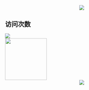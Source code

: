<h1 align="center"> <a href="https://sunguoqi.com/"> <img src="https://readme-typing-svg.herokuapp.com/?lines=我是徐世豪，一个要成为强者的男人。"&center=true&size=27"> </a> </h1>

## 访问次数
<div align="left">
<img src="https://profile-counter.glitch.me/mrginpadd/count.svg">
</div>

<div align="left"> <img height="137px" src="https://github-readme-stats.vercel.app/api?username=mrginpadd&hide_title=true&hide_border=true&show_icons=trueline_height=21&text_color=000&icon_color=000&bg_color=0,ea6161,ffc64d,fffc4d,52fa5a&theme=graywhite" /> </div>

<div align="center"> <img src="https://github-readme-stats.vercel.app/api/top-langs/?username=mrginpadd&hide_title=true&hide_border=true&layout=compact&langs_count=6&text_color=000&icon_color=fff&bg_color=0,52fa5a,4dfcff,c64dff&theme=graywhite" /> </div>




